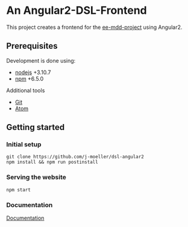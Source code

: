 # An Angular2-DSL-Frontend

This project creates a frontend for the [ee-mdd-project](https://github.com/eugeis/ee-mdd) using Angular2.

## Prerequisites

Development is done using:

* [nodejs](https://nodejs.org/en/) +3.10.7
* [npm](https://www.npmjs.com/) +6.5.0

Additional tools

* [Git](https://github.com/eugeis/ee-mdd)
* [Atom](https://atom.io/)

## Getting started

### Initial setup

```
git clone https://github.com/j-moeller/dsl-angular2
npm install && npm run postinstall
```

### Serving the website

```
npm start
```

### Documentation

[Documentation](https://github.com/j-moeller/dsl-angular2/blob/master/documentation/DOCUMENTATION.md)
